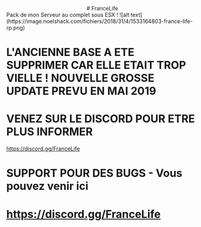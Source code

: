 <center># FranceLife</center>
Pack de mon Serveur au complet sous ESX !
![alt text](https://image.noelshack.com/fichiers/2018/31/4/1533164803-france-life-rp.png)

# L'ANCIENNE BASE A ETE SUPPRIMER CAR ELLE ETAIT TROP VIELLE ! NOUVELLE GROSSE UPDATE PREVU EN MAI 2019
# VENEZ SUR LE DISCORD POUR ETRE PLUS INFORMER
https://discord.gg/FranceLife

# SUPPORT POUR DES BUGS - Vous pouvez venir ici 
# https://discord.gg/FranceLife
